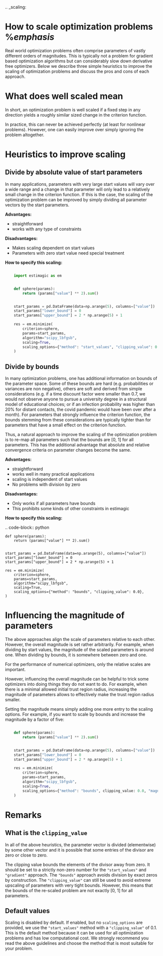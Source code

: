 .. _scaling:

# How to scale optimization problems %*emphasis*


Real world optimization problems often comprise parameters of vastly different orders of
magnitudes. This is typically not a problem for gradient based optimization algorithms
but can considerably slow down derivative free optimizers. Below we describe three
simple heuristics to improve the scaling of optimization problems and discuss the pros
and cons of each approach.

# What does well scaled mean

In short, an optimization problem is well scaled if a fixed step in any direction yields
a roughly similar sized change in the criterion function.

In practice, this can never be achieved perfectly (at least for nonlinear problems).
However, one can easily improve over simply ignoring the problem altogether.


# Heuristics to improve scaling


## Divide by absolute value of start parameters

In many applications, parameters with very large start values will vary over a wide
range and a change in that parameter will only lead to a relatively small change in
the criterion function. If this is the case, the scaling of the optimization problem
can be improved by simply dividing all parameter vectors by the start parameters.

**Advantages:**

- straightforward
- works with any type of constraints

**Disadvantages:**

- Makes scaling dependent on start values
- Parameters with zero start value need special treatment

**How to specify this scaling:**

```python

    import estimagic as em


    def sphere(params):
        return (params["value"] ** 2).sum()


    start_params = pd.DataFrame(data=np.arange(5), columns=["value"])
    start_params["lower_bound"] = 0
    start_params["upper_bound"] = 2 * np.arange(5) + 1

    res = em.minimize(
        criterion=sphere,
        params=start_params,
        algorithm="scipy_lbfgsb",
        scaling=True,
        scaling_options={"method": "start_values", "clipping_value": 0.1},
    )
```

## Divide by bounds

In many optimization problems, one has additional information on bounds of the parameter
space. Some of these bounds are hard (e.g. probabilities or variances are non negative),
others are soft and derived from simple considerations (e.g. if a time discount factor
were smaller than 0.7, we would not observe anyone to pursue a university degree in a
structural model of educational choices; or if an infection probability was higher than
20% for distant contacts, the covid pandemic would have been over after a month). For
parameters that strongly influence the criterion function, the bounds stemming from these
considerations are typically tighter than for parameters that have a small effect on the
criterion function.

Thus, a natural approach to improve the scaling of the optimization problem is to re-map
all parameters such that the bounds are [0, 1] for all parameters. This has the
additional advantage that absolute and relative convergence criteria on parameter changes
become the same.

**Advantages:**

- straightforward
- works well in many practical applications
- scaling is independent of start values
- No problems with division by zero

**Disadvantages:**

- Only works if all parameters have bounds
- This prohibits some kinds of other constraints in estimagic

**How to specify this scaling:**

.. code-block:: python

    def sphere(params):
        return (params["value"] ** 2).sum()


    start_params = pd.DataFrame(data=np.arange(5), columns=["value"])
    start_params["lower_bound"] = 0
    start_params["upper_bound"] = 2 * np.arange(5) + 1

    res = em.minimize(
        criterion=sphere,
        params=start_params,
        algorithm="scipy_lbfgsb",
        scaling=True,
        scaling_options={"method": "bounds", "clipping_value": 0.0},
    )


# Influencing the magnitude of parameters

The above approaches align the scale of parameters relative to each other. However, the
overall magnitude is set rather arbitrarily. For example, when dividing by start values,
the magnitude of the scaled parameters is around one. When dividing by bounds, it is
somewhere between zero and one.

For the performance of numerical optimizers, only the relative scales are important.

However, influencing the overall magnitude can be helpful to trick some optimizers
into doing things they do not want to do. For example, when there is a minimal allowed
initial trust region radius, increasing the magnitude of parameters allows to
effectively make the trust region radius smaller.

Setting the magnitude means simply adding one more entry to the scaling options. For
example, if you want to scale by bounds and increase the magnitude by a factor of five:


```python

    def sphere(params):
        return (params["value"] ** 2).sum()


    start_params = pd.DataFrame(data=np.arange(5), columns=["value"])
    start_params["lower_bound"] = 0
    start_params["upper_bound"] = 2 * np.arange(5) + 1

    res = em.minimize(
        criterion=sphere,
        params=start_params,
        algorithm="scipy_lbfgsb",
        scaling=True,
        scaling_options={"method": "bounds", clipping_value: 0.0, "magnitude": 5},
    )
```
# Remarks


## What is the ``clipping_value``

In all of the above heuristics, the parameter vector is divided (elementwise) by some
other vector and it is possible that some entries of the divisor are zero or close
to zero.

The clipping value bounds the elements of the divisor away from zero. It should be set
to a strictly non-zero number for the ``"start_values"`` and ``"gradient"`` approach.
The ``"bounds"`` approach avoids division by exact zeros by construction. The
``"clipping_value"`` can still be used to avoid extreme upscaling of parameters with
very tight bounds. However, this means that the bounds of the re-scaled problem are
not exactly [0, 1] for all parameters.


## Default values


Scaling is disabled by default. If enabled, but no ``scaling_options`` are provided,
we use the ``"start_values"`` method with a ``"clipping_value"`` of 0.1. This is the
default method because it can be used for all optimization problems and has low
computational cost. We strongly recommend you read the above guidelines and choose the
method that is most suitable for your problem.
